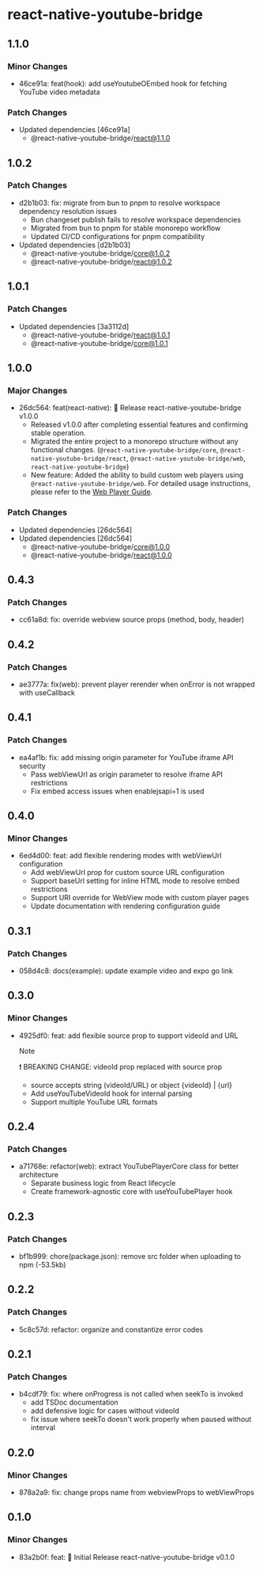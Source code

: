 # react-native-youtube-bridge

## 1.1.0

### Minor Changes

- 46ce91a: feat(hook): add useYoutubeOEmbed hook for fetching YouTube video metadata

### Patch Changes

- Updated dependencies [46ce91a]
  - @react-native-youtube-bridge/react@1.1.0

## 1.0.2

### Patch Changes

- d2b1b03: fix: migrate from bun to pnpm to resolve workspace dependency resolution issues
  - Bun changeset publish fails to resolve workspace dependencies
  - Migrated from bun to pnpm for stable monorepo workflow
  - Updated CI/CD configurations for pnpm compatibility
- Updated dependencies [d2b1b03]
  - @react-native-youtube-bridge/core@1.0.2
  - @react-native-youtube-bridge/react@1.0.2

## 1.0.1

### Patch Changes

- Updated dependencies [3a3112d]
  - @react-native-youtube-bridge/react@1.0.1
  - @react-native-youtube-bridge/core@1.0.1

## 1.0.0

### Major Changes

- 26dc564: feat(react-native): 🎉 Release react-native-youtube-bridge v1.0.0
  - Released v1.0.0 after completing essential features and confirming stable operation.
  - Migrated the entire project to a monorepo structure without any functional changes. (`@react-native-youtube-bridge/core`, `@react-native-youtube-bridge/react`, `@react-native-youtube-bridge/web`, `react-native-youtube-bridge`)
  - New feature: Added the ability to build custom web players using `@react-native-youtube-bridge/web`. For detailed usage instructions, please refer to the [Web Player Guide](https://github.com/react-native-bridges/react-native-youtube-bridge/tree/main/packages/web).

### Patch Changes

- Updated dependencies [26dc564]
- Updated dependencies [26dc564]
  - @react-native-youtube-bridge/core@1.0.0
  - @react-native-youtube-bridge/react@1.0.0

## 0.4.3

### Patch Changes

- cc61a8d: fix: override webview source props (method, body, header)

## 0.4.2

### Patch Changes

- ae3777a: fix(web): prevent player rerender when onError is not wrapped with useCallback

## 0.4.1

### Patch Changes

- ea4af1b: fix: add missing origin parameter for YouTube iframe API security
  - Pass webViewUrl as origin parameter to resolve iframe API restrictions
  - Fix embed access issues when enablejsapi=1 is used

## 0.4.0

### Minor Changes

- 6ed4d00: feat: add flexible rendering modes with webViewUrl configuration
  - Add webViewUrl prop for custom source URL configuration
  - Support baseUrl setting for inline HTML mode to resolve embed restrictions
  - Support URI override for WebView mode with custom player pages
  - Update documentation with rendering configuration guide

## 0.3.1

### Patch Changes

- 058d4c8: docs(example): update example video and expo go link

## 0.3.0

### Minor Changes

- 4925df0: feat: add flexible source prop to support videoId and URL

  > [!note]
  > ❗ BREAKING CHANGE: videoId prop replaced with source prop
  >
  > - source accepts string (videoId/URL) or object {videoId} | {url}
  > - Add useYouTubeVideoId hook for internal parsing
  > - Support multiple YouTube URL formats

## 0.2.4

### Patch Changes

- a71768e: refactor(web): extract YouTubePlayerCore class for better architecture
  - Separate business logic from React lifecycle
  - Create framework-agnostic core with useYouTubePlayer hook

## 0.2.3

### Patch Changes

- bf1b999: chore(package.json): remove src folder when uploading to npm (-53.5kb)

## 0.2.2

### Patch Changes

- 5c8c57d: refactor: organize and constantize error codes

## 0.2.1

### Patch Changes

- b4cdf79: fix: where onProgress is not called when seekTo is invoked
  - add TSDoc documentation
  - add defensive logic for cases without videoId
  - fix issue where seekTo doesn't work properly when paused without interval

## 0.2.0

### Minor Changes

- 878a2a9: fix: change props name from webviewProps to webViewProps

## 0.1.0

### Minor Changes

- 83a2b0f: feat: 🎉 Initial Release react-native-youtube-bridge v0.1.0
